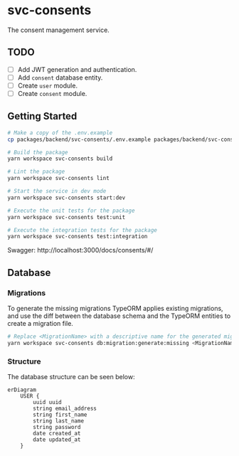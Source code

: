 # svc-consents

The consent management service.

## TODO

- [ ] Add JWT generation and authentication.
- [ ] Add `consent` database entity.
- [ ] Create `user` module.
- [ ] Create `consent` module.

## Getting Started

```bash
# Make a copy of the .env.example
cp packages/backend/svc-consents/.env.example packages/backend/svc-consents/.env

# Build the package
yarn workspace svc-consents build

# Lint the package
yarn workspace svc-consents lint

# Start the service in dev mode
yarn workspace svc-consents start:dev

# Execute the unit tests for the package
yarn workspace svc-consents test:unit

# Execute the integration tests for the package
yarn workspace svc-consents test:integration
```

Swagger: http://localhost:3000/docs/consents/#/

## Database

### Migrations

To generate the missing migrations TypeORM applies existing migrations, and use the diff between
the database schema and the TypeORM entities to create a migration file.

```sh
# Replace <MigrationName> with a descriptive name for the generated migration
yarn workspace svc-consents db:migration:generate:missing <MigrationName>
```

### Structure

The database structure can be seen below:

```mermaid
erDiagram
    USER {
        uuid uuid
        string email_address
        string first_name
        string last_name
        string password
        date created_at
        date updated_at
    }
```
